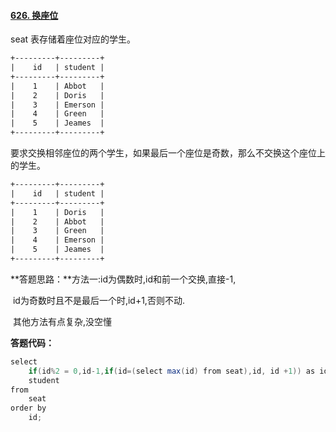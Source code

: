 #### [626. 换座位](https://leetcode-cn.com/problems/exchange-seats/)

seat 表存储着座位对应的学生。

```html
+---------+---------+
|    id   | student |
+---------+---------+
|    1    | Abbot   |
|    2    | Doris   |
|    3    | Emerson |
|    4    | Green   |
|    5    | Jeames  |
+---------+---------+
```

要求交换相邻座位的两个学生，如果最后一个座位是奇数，那么不交换这个座位上的学生。

```html
+---------+---------+
|    id   | student |
+---------+---------+
|    1    | Doris   |
|    2    | Abbot   |
|    3    | Green   |
|    4    | Emerson |
|    5    | Jeames  |
+---------+---------+
```

**答题思路：**方法一:id为偶数时,id和前一个交换,直接-1,

​								id为奇数时且不是最后一个时,id+1,否则不动.

​				其他方法有点复杂,没空懂

**答题代码：**

```java
select 
    if(id%2 = 0,id-1,if(id=(select max(id) from seat),id, id +1)) as id,
    student 
from    
    seat
order by 
    id;
```

